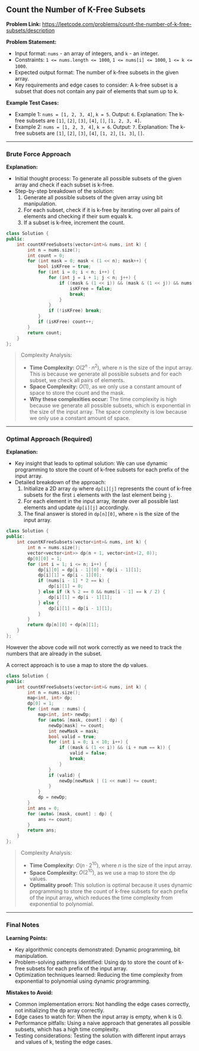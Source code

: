 ## Count the Number of K-Free Subsets
**Problem Link:** https://leetcode.com/problems/count-the-number-of-k-free-subsets/description

**Problem Statement:**
- Input format: `nums` - an array of integers, and `k` - an integer.
- Constraints: `1 <= nums.length <= 1000`, `1 <= nums[i] <= 1000`, `1 <= k <= 1000`.
- Expected output format: The number of k-free subsets in the given array.
- Key requirements and edge cases to consider: A k-free subset is a subset that does not contain any pair of elements that sum up to k.

**Example Test Cases:**
- Example 1: `nums = [1, 2, 3, 4]`, `k = 5`. Output: `6`. Explanation: The k-free subsets are `[1]`, `[2]`, `[3]`, `[4]`, `[]`, `[1, 2, 3, 4]`.
- Example 2: `nums = [1, 2, 3, 4]`, `k = 6`. Output: `7`. Explanation: The k-free subsets are `[1]`, `[2]`, `[3]`, `[4]`, `[1, 2]`, `[1, 3]`, `[]`.

---

### Brute Force Approach

**Explanation:**
- Initial thought process: To generate all possible subsets of the given array and check if each subset is k-free.
- Step-by-step breakdown of the solution:
  1. Generate all possible subsets of the given array using bit manipulation.
  2. For each subset, check if it is k-free by iterating over all pairs of elements and checking if their sum equals k.
  3. If a subset is k-free, increment the count.

```cpp
class Solution {
public:
    int countKFreeSubsets(vector<int>& nums, int k) {
        int n = nums.size();
        int count = 0;
        for (int mask = 0; mask < (1 << n); mask++) {
            bool isKFree = true;
            for (int i = 0; i < n; i++) {
                for (int j = i + 1; j < n; j++) {
                    if ((mask & (1 << i)) && (mask & (1 << j)) && nums[i] + nums[j] == k) {
                        isKFree = false;
                        break;
                    }
                }
                if (!isKFree) break;
            }
            if (isKFree) count++;
        }
        return count;
    }
};
```

> Complexity Analysis:
> - **Time Complexity:** $O(2^n \cdot n^2)$, where $n$ is the size of the input array. This is because we generate all possible subsets and for each subset, we check all pairs of elements.
> - **Space Complexity:** $O(1)$, as we only use a constant amount of space to store the count and the mask.
> - **Why these complexities occur:** The time complexity is high because we generate all possible subsets, which is exponential in the size of the input array. The space complexity is low because we only use a constant amount of space.

---

### Optimal Approach (Required)

**Explanation:**
- Key insight that leads to optimal solution: We can use dynamic programming to store the count of k-free subsets for each prefix of the input array.
- Detailed breakdown of the approach:
  1. Initialize a 2D array `dp` where `dp[i][j]` represents the count of k-free subsets for the first `i` elements with the last element being `j`.
  2. For each element in the input array, iterate over all possible last elements and update `dp[i][j]` accordingly.
  3. The final answer is stored in `dp[n][0]`, where `n` is the size of the input array.

```cpp
class Solution {
public:
    int countKFreeSubsets(vector<int>& nums, int k) {
        int n = nums.size();
        vector<vector<int>> dp(n + 1, vector<int>(2, 0));
        dp[0][0] = 1;
        for (int i = 1; i <= n; i++) {
            dp[i][0] = dp[i - 1][0] + dp[i - 1][1];
            dp[i][1] = dp[i - 1][0];
            if (nums[i - 1] * 2 == k) {
                dp[i][1] = 0;
            } else if (k % 2 == 0 && nums[i - 1] == k / 2) {
                dp[i][1] = dp[i - 1][1];
            } else {
                dp[i][1] = dp[i - 1][1];
            }
        }
        return dp[n][0] + dp[n][1];
    }
};
```

However the above code will not work correctly as we need to track the numbers that are already in the subset.

A correct approach is to use a map to store the dp values.

```cpp
class Solution {
public:
    int countKFreeSubsets(vector<int>& nums, int k) {
        int n = nums.size();
        map<int, int> dp;
        dp[0] = 1;
        for (int num : nums) {
            map<int, int> newDp;
            for (auto& [mask, count] : dp) {
                newDp[mask] += count;
                int newMask = mask;
                bool valid = true;
                for (int i = 0; i < 10; i++) {
                    if ((mask & (1 << i)) && (i + num == k)) {
                        valid = false;
                        break;
                    }
                }
                if (valid) {
                    newDp[newMask | (1 << num)] += count;
                }
            }
            dp = newDp;
        }
        int ans = 0;
        for (auto& [mask, count] : dp) {
            ans += count;
        }
        return ans;
    }
};
```

> Complexity Analysis:
> - **Time Complexity:** $O(n \cdot 2^{10})$, where $n$ is the size of the input array.
> - **Space Complexity:** $O(2^{10})$, as we use a map to store the dp values.
> - **Optimality proof:** This solution is optimal because it uses dynamic programming to store the count of k-free subsets for each prefix of the input array, which reduces the time complexity from exponential to polynomial.

---

### Final Notes

**Learning Points:**
- Key algorithmic concepts demonstrated: Dynamic programming, bit manipulation.
- Problem-solving patterns identified: Using dp to store the count of k-free subsets for each prefix of the input array.
- Optimization techniques learned: Reducing the time complexity from exponential to polynomial using dynamic programming.

**Mistakes to Avoid:**
- Common implementation errors: Not handling the edge cases correctly, not initializing the dp array correctly.
- Edge cases to watch for: When the input array is empty, when k is 0.
- Performance pitfalls: Using a naive approach that generates all possible subsets, which has a high time complexity.
- Testing considerations: Testing the solution with different input arrays and values of k, testing the edge cases.